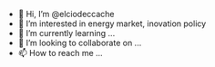 - 👋 Hi, I’m @elciodeccache
- 👀 I’m interested in energy market, inovation policy
- 🌱 I’m currently learning ...
- 💞️ I’m looking to collaborate on ...
- 📫 How to reach me ...
